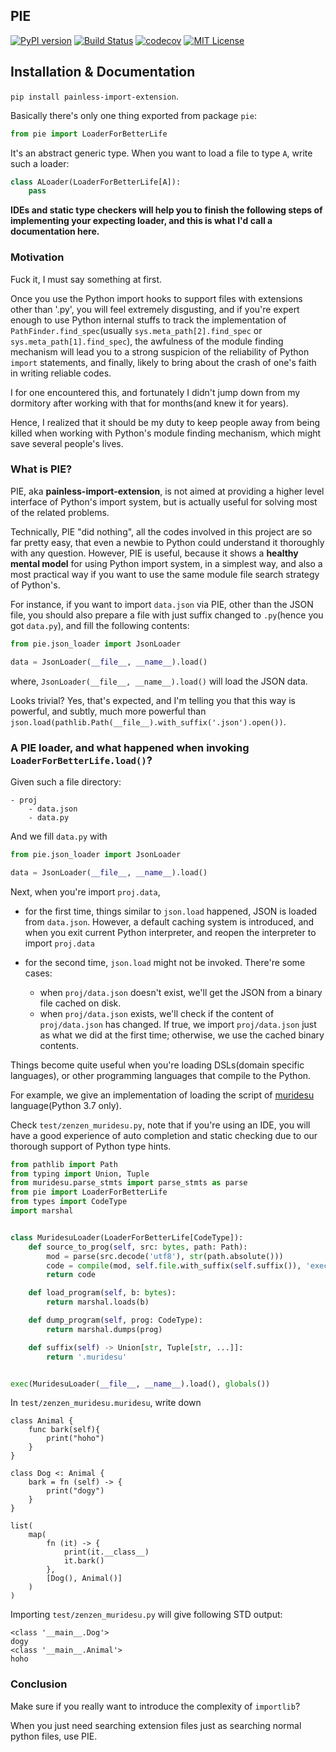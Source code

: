 ## PIE

[![PyPI version](https://img.shields.io/pypi/v/painless-import-extension.svg)](https://pypi.org/project/painless-import-extension)
[![Build Status](https://travis-ci.com/thautwarm/PIE.svg?branch=master)](https://travis-ci.com/thautwarm/PIE)
[![codecov](https://codecov.io/gh/thautwarm/PIE/branch/master/graph/badge.svg)](https://codecov.io/gh/thautwarm/PIE)
[![MIT License](https://img.shields.io/badge/license-MIT-Green.svg?style=flat)](https://github.com/thautwarm/EBNFParser/blob/boating-new/LICENSE)


## Installation & Documentation

`pip install painless-import-extension`.

Basically there's only one thing exported from package `pie`:

```python
from pie import LoaderForBetterLife
```

It's an abstract generic type. When you want to load a file to type `A`,
write such a loader:

```python
class ALoader(LoaderForBetterLife[A]):
    pass
```

**IDEs and static type checkers will help you to finish the following steps of implementing your expecting loader, and this is what I'd call a documentation here.**


### Motivation

Fuck it, I must say something at first.

Once you use the Python import hooks to support files with extensions other than '.py',
you will feel extremely disgusting, and if you're expert enough to use Python internal stuffs
to track the implementation of `PathFinder.find_spec`(usually `sys.meta_path[2].find_spec` or  `sys.meta_path[1].find_spec`),
the awfulness of the module finding mechanism will lead you to a strong suspicion of the reliability of Python `import` statements,
and finally, likely to bring about the crash of one's faith in writing reliable codes.

I for one encountered this, and fortunately I didn't jump down from my dormitory after working with that for months(and knew it for years).

Hence, I realized that it should be my duty to keep people away from being killed when working with Python's module finding mechanism,
which might save several people's lives.


### What is PIE?

PIE, aka **painless-import-extension**, is not aimed at providing a higher level interface of Python's
import system, but is actually useful for solving most of the related problems.

Technically, PIE "did nothing", all the codes involved in this project are so far pretty easy,
that even a newbie to Python could understand it thoroughly with any question. However,
PIE is useful, because it shows a **healthy mental model** for using Python import system,
in a simplest way, and also a most practical way if you want to use the same module file search strategy of Python's.

For instance, if you want to import `data.json` via PIE, other than the JSON file,
you should also prepare a file with just suffix changed to `.py`(hence you got `data.py`), and
fill the following contents:

```python
from pie.json_loader import JsonLoader

data = JsonLoader(__file__, __name__).load()
```

where, `JsonLoader(__file__, __name__).load()` will load the JSON data.

Looks trivial? Yes, that's expected, and I'm telling you that this way is powerful,
and subtly, much more powerful than `json.load(pathlib.Path(__file__).with_suffix('.json').open())`.

### A PIE loader, and what happened when invoking `LoaderForBetterLife.load()`?

Given such a file directory:

```
- proj
    - data.json
    - data.py
```

And we fill `data.py` with 

```python
from pie.json_loader import JsonLoader

data = JsonLoader(__file__, __name__).load()
```

Next, when you're import `proj.data`,

- for the first time,
  things similar to `json.load` happened, JSON is loaded from `data.json`.
  However, a default caching system is introduced, and when you exit
  current Python interpreter, and reopen the interpreter to import
  `proj.data`

- for the second time, `json.load` might not be invoked.
    There're some cases:
    - when `proj/data.json` doesn't exist, we'll get the JSON
      from a binary file cached on disk.
    - when `proj/data.json` exists, we'll check if the content
      of `proj/data.json` has changed. If true, we import `proj/data.json`
      just as what we did at the first time; otherwise, we use the cached
      binary contents.

Things become quite useful when you're loading DSLs(domain specific languages),
or other programming languages that compile to the Python.

For example, we give an implementation of loading the script of [muridesu](https://github.com/LanguageAsGarbage/muridesu-lang) language(Python 3.7 only).

Check `test/zenzen_muridesu.py`, note that if you're using an IDE,
you will have a good experience of auto completion and static checking
due to our thorough support of Python type hints.

```python
from pathlib import Path
from typing import Union, Tuple
from muridesu.parse_stmts import parse_stmts as parse
from pie import LoaderForBetterLife
from types import CodeType
import marshal


class MuridesuLoader(LoaderForBetterLife[CodeType]):
    def source_to_prog(self, src: bytes, path: Path):
        mod = parse(src.decode('utf8'), str(path.absolute()))
        code = compile(mod, self.file.with_suffix(self.suffix()), 'exec')
        return code

    def load_program(self, b: bytes):
        return marshal.loads(b)

    def dump_program(self, prog: CodeType):
        return marshal.dumps(prog)

    def suffix(self) -> Union[str, Tuple[str, ...]]:
        return '.muridesu'


exec(MuridesuLoader(__file__, __name__).load(), globals())
```

In `test/zenzen_muridesu.muridesu`, write down
```
class Animal {
    func bark(self){
        print("hoho")
    }
}

class Dog <: Animal {
    bark = fn (self) -> {
        print("dogy")
    }
}

list(
    map(
        fn (it) -> {
            print(it.__class__)
            it.bark()
        },
        [Dog(), Animal()]
    )
)
```

Importing `test/zenzen_muridesu.py` will give following STD output:

```
<class '__main__.Dog'>
dogy
<class '__main__.Animal'>
hoho
```

### Conclusion

Make sure if you really want to introduce the complexity of `importlib`?

When you just need searching extension files just as searching normal python files,
use PIE.
